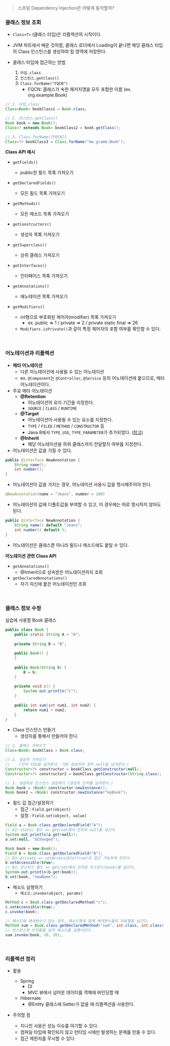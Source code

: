 > 스프링 Dependency Injection은 어떻게 동작할까?

### 클래스 정보 조회

- `Class<T>` (클래스 타입)은 리플렉션의 시작이다.

- JVM 파트에서 배운 것처럼, 클래스 로더에서 Loading이 끝나면 해당 클래스 타입의 Class 인스턴스를 생성하여 힙 영역에 저장한다.
- 클래스 타입에 접근하는 방법
  1. `타입.class`
  2. `인스턴스.getClass()`
  3. `Class.forName("FQCN")`
     - FQCN: 클래스가 속한 패키지명을 모두 포함한 이름 (ex. org.example.Book)

```java
// 1. 타입.class
Class<Book> bookClass1 = Book.class;

// 2. 인스턴스.getClass()
Book book = new Book();
Class<? extends Book> bookClass2 = book.getClass();

// 3. Class.forName([FQCN])
Class<?> bookClass3 = Class.forName("me.gramm.Book");
```

**Class<T> API 예시**

- `getFields()`
  - public한 필드 목록 가져오기
- `getDeclaredFields()`
  - 모든 필드 목록 가져오기
- `getMethods()`
  - 모든 메소드 목록 가져오기
- `getConstructors()`
  - 생성자 목록 가져오기
- `getSuperclass()`
  - 상위 클래스 가져오기
- `getInterfaces()`
  - 인터페이스 목록 가져오기
- `getAnnotations()`
  - 애노테이션 목록 가져오기

- `getModifiers()`
  - int형으로 부호화된 제어자(modifier) 목록 가져오기
    - ex. public => 1 / private => 2 / private static final => 26
  - `Modifiers.isPrivate()`과 같이 특정 제어자의 포함 여부를 확인할 수 있다.

<br>

### 어노테이션과 리플렉션

- **메타 어노테이션**
  - 다른 어노테이션에 사용될 수 있는 어노테이션
  - ex. `@Component`는 `@Controller`, `@Service` 등의 어노테이션에 붙으므로, 메타 어노테이션이다.
- 주요 메타 어노테이션
  - **@Retention**
    - 어노테이션의 유지 기간을 지정한다.
    - `SOURCE` / `CLASS` / `RUNTIME`
  - **@Target**
    - 어노테이션이 사용될 수 있는 요소를 지정한다.
    - `TYPE` / `FILED` / `METHOD` / `CONSTRUCTOR` 등
    - Java 8에서 `TYPE_USE`, `TYPE_PARAMETER`가 추가되었다. ([참고](https://github.com/by-gramm/java8study/tree/master/src/main/java/me/bygramm/java8study/Ch07))
  - **@Inherit**
    - 해당 어노테이션을 하위 클래스까지 전달할지 여부를 지정한다.
- 어노테이션은 값을 가질 수 있다.

```java
public @interface NewAnnotation {
    String name();
    int number();
}
```

- 어노테이션이 값을 가지는 경우, 어노테이션 사용시 값을 명시해주어야 한다.

```java
@NewAnnotation(name = "Jeans", number = 100)
```

- 어노테이션의 값에 디폴트값을 부여할 수 있고, 이 경우에는 따로 명시하지 않아도 된다.

```java
public @interface NewAnnotation {
    String name() default "Jeans";
    int number() default 5;
}
```

- 어노테이션은 클래스뿐 아니라 필드나 메소드에도 붙일 수 있다.

**어노테이션 관련 Class<T> API**

- `getAnnotations()`
  - @Inherit으로 상속받은 어노테이션까지 조회
- `getDeclaredAnnotations()`
  - 자기 자신에 붙은 어노테이션만 조회

<br>

### 클래스 정보 수정

실습에 사용할 Book 클래스

```java
public class Book {
    public static String A = "A";
    
    private String B = "B";
 
    public Book() {
    }
 
    public Book(String b) {
        B = b;
    }
 
    private void c() {
        System.out.println("C");
    }
 
    public int sum(int num1, int num2) {
        return num1 + num2;
    }
}
```

- Class 인스턴스 만들기
  - 생성자를 통해서 만들어야 한다.

```java
// 1. 클래스 가져오기
Class<Book> bookClass = Book.class;

// 2. 생성자 가져오기
//    (인자 타입을 넘겨준다. 기본 생성자의 경우 null을 넘겨준다.)
Constructor<?> constructor = bookClass.getConstructor(null);           // 기본 생성자
Constructor<?> constructor2 = bookClass.getConstructor(String.class);  // 인자가 있는 생성자

// 3. 생성자로 인스턴스 생성하기 (생성자 인자를 넘겨준다.)
Book book = (Book) constructor.newInstance();
Book book2 = (Book) constructor.newInstance("myBook");
```

- 필드 값 접근/설정하기
  - 접근 : `Field.get(object)`
  - 설정 : `Field.set(object, value)`

```java
Field a = Book.class.getDeclaredField("A");
// A는 static 필드 => get/set에서 인자로 null을 넘긴다.
System.out.println(a.get(null));
a.set(null, "aChanged");

Book book = new Book();
Field b = Book.class.getDeclaredField("B");
// B는 private => setAccessible(true)로 접근 가능하게 만든다.
b.setAccessible(true);  
// B는 인스턴스 필드 => get/set에서 인자로 인스턴스(book)를 넘긴다.
System.out.println(b.get(book));
b.set(book, "newName");
```

- 메소드 실행하기
  - `메소드.invoke(object, params)`

```java
Method c = Book.class.getDeclaredMethod("c");
c.setAccessible(true);
c.invoke(book);

// 메소드에 매개변수가 있는 경우, 메소드명과 함께 매개변수들의 자료형을 넘긴다.
Method sum = Book.class.getDeclaredMethod("sum", int.class, int.class);
// 인스턴스와 인자들을 넘겨 메소드를 실행시킨다.
sum.invoke(book, 10, 20);
```

<br>

### 리플렉션 정리

- 활용
  - Spring
    - DI
    - MVC 뷰에서 넘어온 데이터를 객체에 바인딩할 때
  - Hibernate
    - @Entity 클래스에 Setter가 없을 때 리플렉션을 사용한다.

- 주의할 점
  - 지나친 사용은 성능 이슈를 야기할 수 있다.
  - 컴파일 타임에 확인되지 않고 런타임 시에만 발생하는 문제를 만들 수 있다.
  - 접근 제한자를 무시할 수 있다.